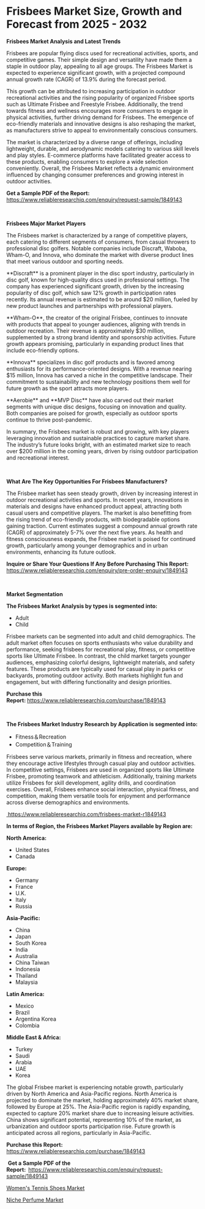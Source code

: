 <p><h1>Frisbees Market Size, Growth and Forecast from 2025 - 2032</h1></p><p><strong>Frisbees Market Analysis and Latest Trends</strong></p>
<p><p>Frisbees are popular flying discs used for recreational activities, sports, and competitive games. Their simple design and versatility have made them a staple in outdoor play, appealing to all age groups. The Frisbees Market is expected to experience significant growth, with a projected compound annual growth rate (CAGR) of 13.9% during the forecast period. </p><p>This growth can be attributed to increasing participation in outdoor recreational activities and the rising popularity of organized Frisbee sports such as Ultimate Frisbee and Freestyle Frisbee. Additionally, the trend towards fitness and wellness encourages more consumers to engage in physical activities, further driving demand for Frisbees. The emergence of eco-friendly materials and innovative designs is also reshaping the market, as manufacturers strive to appeal to environmentally conscious consumers. </p><p>The market is characterized by a diverse range of offerings, including lightweight, durable, and aerodynamic models catering to various skill levels and play styles. E-commerce platforms have facilitated greater access to these products, enabling consumers to explore a wide selection conveniently. Overall, the Frisbees Market reflects a dynamic environment influenced by changing consumer preferences and growing interest in outdoor activities.</p></p>
<p><strong>Get a Sample PDF of the Report:&nbsp;</strong> <a href="https://www.reliableresearchiq.com/enquiry/request-sample/1849143?utm_campaign=1834&utm_medium=2&utm_source=Github&utm_content=ia&utm_term=07022025&utm_id=frisbees">https://www.reliableresearchiq.com/enquiry/request-sample/1849143</a></p>
<p>&nbsp;</p>
<p><strong>Frisbees Major Market Players</strong></p>
<p><p>The Frisbees market is characterized by a range of competitive players, each catering to different segments of consumers, from casual throwers to professional disc golfers. Notable companies include Discraft, Waboba, Wham-O, and Innova, who dominate the market with diverse product lines that meet various outdoor and sporting needs.</p><p>**Discraft** is a prominent player in the disc sport industry, particularly in disc golf, known for high-quality discs used in professional settings. The company has experienced significant growth, driven by the increasing popularity of disc golf, which saw 12% growth in participation rates recently. Its annual revenue is estimated to be around $20 million, fueled by new product launches and partnerships with professional players.</p><p>**Wham-O**, the creator of the original Frisbee, continues to innovate with products that appeal to younger audiences, aligning with trends in outdoor recreation. Their revenue is approximately $30 million, supplemented by a strong brand identity and sponsorship activities. Future growth appears promising, particularly in expanding product lines that include eco-friendly options.</p><p>**Innova** specializes in disc golf products and is favored among enthusiasts for its performance-oriented designs. With a revenue nearing $15 million, Innova has carved a niche in the competitive landscape. Their commitment to sustainability and new technology positions them well for future growth as the sport attracts more players.</p><p>**Aerobie** and **MVP Disc** have also carved out their market segments with unique disc designs, focusing on innovation and quality. Both companies are poised for growth, especially as outdoor sports continue to thrive post-pandemic.</p><p>In summary, the Frisbees market is robust and growing, with key players leveraging innovation and sustainable practices to capture market share. The industry’s future looks bright, with an estimated market size to reach over $200 million in the coming years, driven by rising outdoor participation and recreational interest.</p></p>
<p>&nbsp;</p>
<p><strong>What Are The Key Opportunities For Frisbees Manufacturers?</strong></p>
<p><p>The Frisbee market has seen steady growth, driven by increasing interest in outdoor recreational activities and sports. In recent years, innovations in materials and designs have enhanced product appeal, attracting both casual users and competitive players. The market is also benefitting from the rising trend of eco-friendly products, with biodegradable options gaining traction. Current estimates suggest a compound annual growth rate (CAGR) of approximately 5-7% over the next five years. As health and fitness consciousness expands, the Frisbee market is poised for continued growth, particularly among younger demographics and in urban environments, enhancing its future outlook.</p></p>
<p><strong>Inquire or Share Your Questions If Any Before Purchasing This Report:</strong> <a href="https://www.reliableresearchiq.com/enquiry/pre-order-enquiry/1849143?utm_campaign=1834&utm_medium=2&utm_source=Github&utm_content=ia&utm_term=07022025&utm_id=frisbees">https://www.reliableresearchiq.com/enquiry/pre-order-enquiry/1849143</a></p>
<p>&nbsp;</p>
<p><strong>Market Segmentation</strong></p>
<p><strong>The Frisbees Market Analysis by types is segmented into:</strong></p>
<p><ul><li>Adult</li><li>Child</li></ul></p>
<p><p>Frisbee markets can be segmented into adult and child demographics. The adult market often focuses on sports enthusiasts who value durability and performance, seeking frisbees for recreational play, fitness, or competitive sports like Ultimate Frisbee. In contrast, the child market targets younger audiences, emphasizing colorful designs, lightweight materials, and safety features. These products are typically used for casual play in parks or backyards, promoting outdoor activity. Both markets highlight fun and engagement, but with differing functionality and design priorities.</p></p>
<p><strong>Purchase this Report:&nbsp;</strong><a href="https://www.reliableresearchiq.com/purchase/1849143?utm_campaign=1834&utm_medium=2&utm_source=Github&utm_content=ia&utm_term=07022025&utm_id=frisbees">https://www.reliableresearchiq.com/purchase/1849143</a></p>
<p>&nbsp;</p>
<p><strong>The Frisbees Market Industry Research by Application is segmented into:</strong></p>
<p><ul><li>Fitness＆Recreation</li><li>Competition＆Training</li></ul></p>
<p><p>Frisbees serve various markets, primarily in fitness and recreation, where they encourage active lifestyles through casual play and outdoor activities. In competitive settings, Frisbees are used in organized sports like Ultimate Frisbee, promoting teamwork and athleticism. Additionally, training markets utilize Frisbees for skill development, agility drills, and coordination exercises. Overall, Frisbees enhance social interaction, physical fitness, and competition, making them versatile tools for enjoyment and performance across diverse demographics and environments.</p></p>
<p><a href="https://www.reliableresearchiq.com/frisbees-market-r1849143?utm_campaign=1834&utm_medium=2&utm_source=Github&utm_content=ia&utm_term=07022025&utm_id=frisbees">&nbsp;https://www.reliableresearchiq.com/frisbees-market-r1849143</a></p>
<p><strong>In terms of Region, the Frisbees Market Players available by Region are:</strong></p>
<p>
    <p> <strong> North America: </strong>
        <ul>
            <li>United States</li>
            <li>Canada</li>
        </ul>
        </p> 
    <p> <strong> Europe: </strong>
        <ul>
            <li>Germany</li>
            <li>France</li>
            <li>U.K.</li>
            <li>Italy</li>
            <li>Russia</li>
        </ul>
        </p> 
    <p> <strong> Asia-Pacific: </strong>
        <ul>
            <li>China</li>
            <li>Japan</li>
            <li>South Korea</li>
            <li>India</li>
            <li>Australia</li>
            <li>China Taiwan</li>
            <li>Indonesia</li>
            <li>Thailand</li>
            <li>Malaysia</li>
        </ul>
        </p> 
    <p> <strong> Latin America: </strong>
        <ul>
            <li>Mexico</li>
            <li>Brazil</li>
            <li>Argentina Korea</li>
            <li>Colombia</li>
        </ul>
        </p> 
    <p> <strong> Middle East & Africa: </strong>
        <ul>
            <li>Turkey</li>
            <li>Saudi</li>
            <li>Arabia</li>
            <li>UAE</li>
            <li>Korea</li>
        </ul>
    </p>
    </p>
<p><p>The global Frisbee market is experiencing notable growth, particularly driven by North America and Asia-Pacific regions. North America is projected to dominate the market, holding approximately 40% market share, followed by Europe at 25%. The Asia-Pacific region is rapidly expanding, expected to capture 20% market share due to increasing leisure activities. China shows significant potential, representing 10% of the market, as urbanization and outdoor sports participation rise. Future growth is anticipated across all regions, particularly in Asia-Pacific.</p></p>
<p><strong>Purchase this Report: </strong><a href="https://www.reliableresearchiq.com/purchase/1849143?utm_campaign=1834&utm_medium=2&utm_source=Github&utm_content=ia&utm_term=07022025&utm_id=frisbees">https://www.reliableresearchiq.com/purchase/1849143</a></p>
<p>&nbsp;<strong>Get a Sample PDF of the Report:&nbsp;&nbsp;</strong><a href="https://www.reliableresearchiq.com/enquiry/request-sample/1849143?utm_campaign=1834&utm_medium=2&utm_source=Github&utm_content=ia&utm_term=07022025&utm_id=frisbees">https://www.reliableresearchiq.com/enquiry/request-sample/1849143</a></p>
<p><strong></strong></p>
<p><p><a href="https://github.com/achuoheatly/Market-Research-Report-List-1/blob/main/womens-tennis-shoes-market.md?utm_campaign=1834&utm_medium=2&utm_source=Github&utm_content=ia&utm_term=07022025&utm_id=frisbees">Women's Tennis Shoes Market</a></p><p><a href="https://github.com/alatoeve/Market-Research-Report-List-1/blob/main/niche-perfume-market.md?utm_campaign=1834&utm_medium=2&utm_source=Github&utm_content=ia&utm_term=07022025&utm_id=frisbees">Niche Perfume Market</a></p></p>